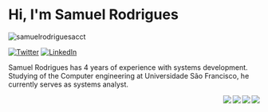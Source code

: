# Hi, I'm Samuel Rodrigues 

<p align="left"> <img src="https://komarev.com/ghpvc/?username=SamuelRodriguess" alt="samuelrodriguesacct"/></p>

[![Twitter](https://img.shields.io/static/v1?label=Twitter&message=%20&color=blue&logo=Twitter&style=flat-square&logoColor=white)](https://www.twitter.com/)
[![LinkedIn](https://img.shields.io/static/v1?label=LinkedIn&message=%20&color=blue&logo=LinkedIn&style=flat-square&logoColor=white)](https://www.linkedin.com/in/samuel-rodrigues-48638618b/)

Samuel Rodrigues has 4 years of experience with systems development. Studying of the Computer engineering at Universidade São Francisco, he currently serves as systems analyst. 

<img align="right" src="https://img.shields.io/badge/VTEX-181717?logo=vtex&logoColor=white&color=red" />
<img align="right" src="https://img.shields.io/badge/JamStack-181717?logo=Jamstack&logoColor=white&color=red" />
<img align="right" src="https://img.shields.io/badge/Typescript-181717?logo=typescript&logoColor=white&color=blue" />
<img align="right" src="https://img.shields.io/badge/React-181717?logo=react&logoColor=white&color=blue" />
